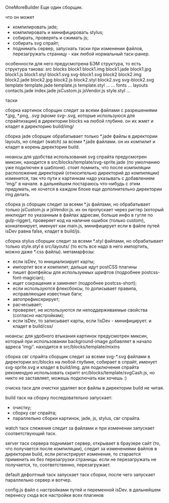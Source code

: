 OneMoreBuilder
Еще один сборщик.

что он может
- компилировать jade;
- компилировать и минифицировать stylus;
- собирать, проверять и сжимать js;
- собирать svg спрайт;
- поднимать сервер, запускать таски при изменении файлов, перезагружать страницу - как любой нормальный таск-ранер.

особенности
для него предусмотрена БЭМ структура, то есть структура такова:
src
	blocks
		block1
			block1.img
			block1.jade
			block1.jpg
			block1.js
			block1.styl
			block1.svg
			svg-block1.svg
		block2
			block2.img
			block2.jade
			block2.jpg
			block2.js
			block2.styl
			block2.svg
			svg-block2.svg
		template
			template.jade
			template.js
			template.styl
			...
		...
	fonts
		...
	layouts
		contacts.jade
		index.jade
		jsCustom.js
		jsVendor.js
		style.styl
		...

таски

сборка картинок
сборщик следит за всеми файлами с разрешениями *.jpg, *.png, *.svg (кроме svg-*.svg, которые используюся для спрайтизации) в директории blocks на любой глубине. он их жмет и кладет в директорию build/img/

сборка jade
сборщик обрабатывает только *.jade файлы в директории layouts, но следит (watch) за всеми *.jade файлами. он их компилит и кладет в корень директории build.

нюансы
для удобства использования svg спрайта предусмотрен миксин, находится в src/blocks/template/svg-sprite.jade (по умолчанию уже подключен в шаблоне).
стоит помнить, что после компиляции расположение директорий (относительно директорий до компиляции) изменится, так что пути к картинкам надо указывать с добавлением 'img/' в начале. в дальнейшем постараюсь что-нибудь с этим придумать, не хочется в каждом блоке еще дополнительно директории img делать.

сборка js
сборщик следит за всеми *.js файлами, но обрабатывает только jsCustom.js и jsVendor.js. их он пропускает через риггер (который инклюдит по указанным в файлах адресам, больше инфо в гугле по gulp-rigger), проверяет код на наличие ошибок (только custom), конкатенирует, именует как main.js, минифицирует если в файле путей isDev равна false, кладет в build/js.

сборка stylus
сборщик следит за всеми *.styl файлами, но обрабатывает только style.styl в  src/layouts/ (то есть все надо в него импортить, можно даже *.css файлы). метамарфозы:
- если isDev, то инициализирует карты;
- импортит все и компилит;
дальше идут postCSS плагины
- пишет фонтфейсы для используемых шрифтов (подробнее postcss-font-magician);
- ищет сокращения и заменяет (подробнее postcss-short);
- если используются флексбоксы, то дописывает правила, исправляющие известные баги;
- автопрефиксерирует;
- расчесывает;
- проверяет, не используются ли неподдерживаемые свойства (согласно настройкам);
- если isDev, то записывает карты, если !isDev - минифицирует.
и кладет в build/css/

нюансы:
для удобного втыкания картинок предусмотрен миксин, который при использовании background-image добавляет в начало адреса 'img/'.
находится в src/blocks/template/mixins

сборка свг спрайта
сборщик следит за всеми svg-*.svg файлами в директории src/blocks на любой глубине, собирает в спрайт, именует svg-sprite.svg и кладет в build/img.
для подключения спрайта рекомендую использовать скрипт src/blocks/template/svgCash.js, но никто не заставляет, можешь подключать как хочешь :)

очиска
таск для очистки удаляет все файлы в директории build не читая.

build
таск на сборку
последовательно запускает:
- очистку;
- сборку свг спрайта;
- параллельно сборки картинок, jade, js, stylus, свг спрайта.

watch
таск слежения
следит за файлами и при изменении запускает соответствующий таск.

server
таск сервера
поднимает сервер, открывает в браузере сайт (то, что получается после компиляции), следит за изменениями файлов в директории build, если регистрирует изменения, то старается применить их без перезагрузки страницы. если не перезагружать не получается, то, соответственно, перезагружает.

default
дефолтный таск
запускает таск сборки, после чего запускает параллельно сервер и вотчер.

config.js
файл с настройками путей и переменной isDev. в дальнейшем перенесу сюда все настройки всех плагинов